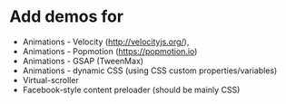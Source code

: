 # Add demos for

- Animations - Velocity (http://velocityjs.org/),
- Animations - Popmotion (https://popmotion.io)
- Animations - GSAP (TweenMax)
- Animations - dynamic CSS (using CSS custom properties/variables)
- Virtual-scroller
- Facebook-style content preloader (should be mainly CSS)

